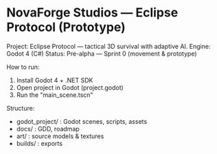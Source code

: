 # NovaForge Studios — Eclipse Protocol (Prototype)

Project: Eclipse Protocol — tactical 3D survival with adaptive AI.
Engine: Godot 4 (C#)
Status: Pre-alpha — Sprint 0 (movement & prototype)

How to run:
1. Install Godot 4 + .NET SDK
2. Open project in Godot (project.godot)
3. Run the "main_scene.tscn"

Structure:
- godot_project/ : Godot scenes, scripts, assets
- docs/ : GDD, roadmap
- art/ : source models & textures
- builds/ : exports

